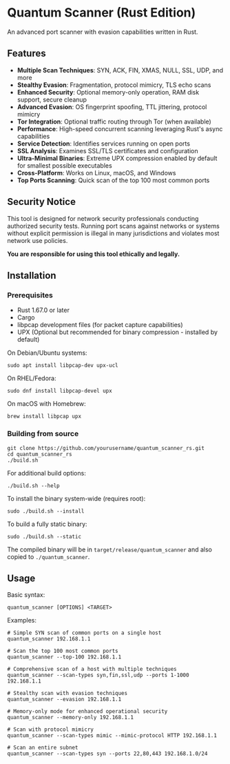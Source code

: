 # Quantum Scanner (Rust Edition)

An advanced port scanner with evasion capabilities written in Rust.

## Features

- **Multiple Scan Techniques**: SYN, ACK, FIN, XMAS, NULL, SSL, UDP, and more
- **Stealthy Evasion**: Fragmentation, protocol mimicry, TLS echo scans
- **Enhanced Security**: Optional memory-only operation, RAM disk support, secure cleanup
- **Advanced Evasion**: OS fingerprint spoofing, TTL jittering, protocol mimicry
- **Tor Integration**: Optional traffic routing through Tor (when available)
- **Performance**: High-speed concurrent scanning leveraging Rust's async capabilities
- **Service Detection**: Identifies services running on open ports
- **SSL Analysis**: Examines SSL/TLS certificates and configuration
- **Ultra-Minimal Binaries**: Extreme UPX compression enabled by default for smallest possible executables
- **Cross-Platform**: Works on Linux, macOS, and Windows
- **Top Ports Scanning**: Quick scan of the top 100 most common ports

## Security Notice

This tool is designed for network security professionals conducting authorized security tests. 
Running port scans against networks or systems without explicit permission is illegal in many jurisdictions and violates most network use policies.

**You are responsible for using this tool ethically and legally.**

## Installation

### Prerequisites

- Rust 1.67.0 or later
- Cargo
- libpcap development files (for packet capture capabilities)
- UPX (Optional but recommended for binary compression - installed by default)

On Debian/Ubuntu systems:
```
sudo apt install libpcap-dev upx-ucl
```

On RHEL/Fedora:
```
sudo dnf install libpcap-devel upx
```

On macOS with Homebrew:
```
brew install libpcap upx
```

### Building from source

```
git clone https://github.com/yourusername/quantum_scanner_rs.git
cd quantum_scanner_rs
./build.sh
```

For additional build options:
```
./build.sh --help
```

To install the binary system-wide (requires root):
```
sudo ./build.sh --install
```

To build a fully static binary:
```
sudo ./build.sh --static
```

The compiled binary will be in `target/release/quantum_scanner` and also copied to `./quantum_scanner`.

## Usage

Basic syntax:
```
quantum_scanner [OPTIONS] <TARGET>
```

Examples:
```
# Simple SYN scan of common ports on a single host
quantum_scanner 192.168.1.1

# Scan the top 100 most common ports
quantum_scanner --top-100 192.168.1.1

# Comprehensive scan of a host with multiple techniques
quantum_scanner --scan-types syn,fin,ssl,udp --ports 1-1000 192.168.1.1

# Stealthy scan with evasion techniques
quantum_scanner --evasion 192.168.1.1

# Memory-only mode for enhanced operational security
quantum_scanner --memory-only 192.168.1.1

# Scan with protocol mimicry
quantum_scanner --scan-types mimic --mimic-protocol HTTP 192.168.1.1

# Scan an entire subnet
quantum_scanner --scan-types syn --ports 22,80,443 192.168.1.0/24
``` 
